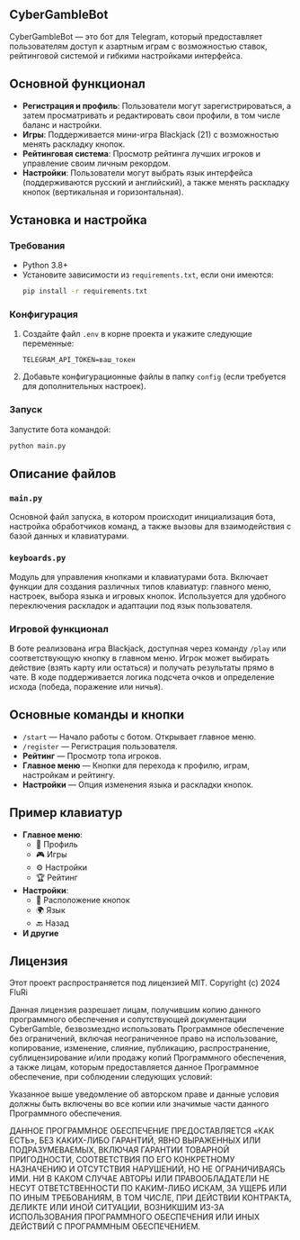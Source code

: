 ## CyberGambleBot

CyberGambleBot — это бот для Telegram, который предоставляет пользователям доступ к азартным играм с возможностью ставок, рейтинговой системой и гибкими настройками интерфейса.

## Основной функционал

- **Регистрация и профиль**: Пользователи могут зарегистрироваться, а затем просматривать и редактировать свои профили, в том числе баланс и настройки.
- **Игры**: Поддерживается мини-игра Blackjack (21) с возможностью менять раскладку кнопок.
- **Рейтинговая система**: Просмотр рейтинга лучших игроков и управление своим личным рекордом.
- **Настройки**: Пользователи могут выбрать язык интерфейса (поддерживаются русский и английский), а также менять раскладку кнопок (вертикальная и горизонтальная).

## Установка и настройка

### Требования

- Python 3.8+
- Установите зависимости из `requirements.txt`, если они имеются:
    ```bash
    pip install -r requirements.txt
    ```

### Конфигурация

1. Создайте файл `.env` в корне проекта и укажите следующие переменные:
    ```plaintext
    TELEGRAM_API_TOKEN=ваш_токен
    ```
2. Добавьте конфигурационные файлы в папку `config` (если требуется для дополнительных настроек).

### Запуск

Запустите бота командой:
```bash
python main.py
```

## Описание файлов

### `main.py`

Основной файл запуска, в котором происходит инициализация бота, настройка обработчиков команд, а также вызовы для взаимодействия с базой данных и клавиатурами. 

### `keyboards.py`

Модуль для управления кнопками и клавиатурами бота. Включает функции для создания различных типов клавиатур: главного меню, настроек, выбора языка и игровых кнопок. Используется для удобного переключения раскладок и адаптации под язык пользователя.

### Игровой функционал

В боте реализована игра Blackjack, доступная через команду `/play` или соответствующую кнопку в главном меню. Игрок может выбирать действие (взять карту или остаться) и получать результаты прямо в чате. В коде поддерживается логика подсчета очков и определение исхода (победа, поражение или ничья).

## Основные команды и кнопки

- `/start` — Начало работы с ботом. Открывает главное меню.
- `/register` — Регистрация пользователя.
- **Рейтинг** — Просмотр топа игроков.
- **Главное меню** — Кнопки для перехода к профилю, играм, настройкам и рейтингу.
- **Настройки** — Опция изменения языка и раскладки кнопок.

## Пример клавиатур

- **Главное меню**:
    - 👤 Профиль
    - 🎮 Игры
    - ⚙️ Настройки
    - 🏆 Рейтинг
- **Настройки**:
    - 📱 Расположение кнопок
    - 🌍 Язык
    - 🔙 Назад
- **И другие**

## Лицензия

Этот проект распространяется под лицензией MIT. 
 Copyright (c) 2024 FluRi

Данная лицензия разрешает лицам, получившим копию данного программного обеспечения и сопутствующей документации CyberGamble, безвозмездно использовать Программное обеспечение без ограничений, включая неограниченное право на использование, копирование, изменение, слияние, публикацию, распространение, сублицензирование и/или продажу копий Программного обеспечения, а также лицам, которым предоставляется данное Программное обеспечение, при соблюдении следующих условий:

Указанное выше уведомление об авторском праве и данные условия должны быть включены во все копии или значимые части данного Программного обеспечения.

ДАННОЕ ПРОГРАММНОЕ ОБЕСПЕЧЕНИЕ ПРЕДОСТАВЛЯЕТСЯ «КАК ЕСТЬ», БЕЗ КАКИХ-ЛИБО ГАРАНТИЙ, ЯВНО ВЫРАЖЕННЫХ ИЛИ ПОДРАЗУМЕВАЕМЫХ, ВКЛЮЧАЯ ГАРАНТИИ ТОВАРНОЙ ПРИГОДНОСТИ, СООТВЕТСТВИЯ ПО ЕГО КОНКРЕТНОМУ НАЗНАЧЕНИЮ И ОТСУТСТВИЯ НАРУШЕНИЙ, НО НЕ ОГРАНИЧИВАЯСЬ ИМИ. НИ В КАКОМ СЛУЧАЕ АВТОРЫ ИЛИ ПРАВООБЛАДАТЕЛИ НЕ НЕСУТ ОТВЕТСТВЕННОСТИ ПО КАКИМ-ЛИБО ИСКАМ, ЗА УЩЕРБ ИЛИ ПО ИНЫМ ТРЕБОВАНИЯМ, В ТОМ ЧИСЛЕ, ПРИ ДЕЙСТВИИ КОНТРАКТА, ДЕЛИКТЕ ИЛИ ИНОЙ СИТУАЦИИ, ВОЗНИКШИМ ИЗ-ЗА ИСПОЛЬЗОВАНИЯ ПРОГРАММНОГО ОБЕСПЕЧЕНИЯ ИЛИ ИНЫХ ДЕЙСТВИЙ С ПРОГРАММНЫМ ОБЕСПЕЧЕНИЕМ.
